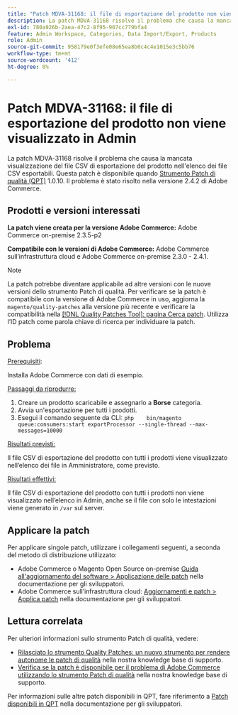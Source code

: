```yaml
---
title: "Patch MDVA-31168: il file di esportazione del prodotto non viene visualizzato in Admin"
description: La patch MDVA-31168 risolve il problema che causa la mancata visualizzazione del file CSV di esportazione del prodotto nell'elenco dei file CSV esportabili. Questa patch è disponibile quando è installato [Quality Patches Tool (QPT)](https://devdocs.magento.com/guides/v2.4/comp-mgr/patching.html#mqp) 1.0.10. Il problema è stato risolto nella versione 2.4.2 di Adobe Commerce.
exl-id: 780a926b-2aea-47c2-8f95-907cc779bfa4
feature: Admin Workspace, Categories, Data Import/Export, Products
role: Admin
source-git-commit: 958179e0f3efe08e65ea8b0c4c4e1015e3c5bb76
workflow-type: tm+mt
source-wordcount: '412'
ht-degree: 0%

---
```


# Patch MDVA-31168: il file di esportazione del prodotto non viene visualizzato in Admin

La patch MDVA-31168 risolve il problema che causa la mancata visualizzazione del file CSV di esportazione del prodotto nell&#39;elenco dei file CSV esportabili. Questa patch è disponibile quando [Strumento Patch di qualità (QPT)](https://devdocs.magento.com/guides/v2.4/comp-mgr/patching.html#mqp) 1.0.10. Il problema è stato risolto nella versione 2.4.2 di Adobe Commerce.

## Prodotti e versioni interessati

**La patch viene creata per la versione Adobe Commerce:** Adobe Commerce on-premise 2.3.5-p2

**Compatibile con le versioni di Adobe Commerce:** Adobe Commerce sull’infrastruttura cloud e Adobe Commerce on-premise 2.3.0 - 2.4.1.

>[!NOTE]
>
>La patch potrebbe diventare applicabile ad altre versioni con le nuove versioni dello strumento Patch di qualità. Per verificare se la patch è compatibile con la versione di Adobe Commerce in uso, aggiorna la `magento/quality-patches` alla versione più recente e verificare la compatibilità nella [[!DNL Quality Patches Tool]: pagina Cerca patch](https://devdocs.magento.com/quality-patches/tool.html#patch-grid). Utilizza l’ID patch come parola chiave di ricerca per individuare la patch.

## Problema

<u>Prerequisiti</u>:

Installa Adobe Commerce con dati di esempio.

<u>Passaggi da riprodurre:</u>

1. Creare un prodotto scaricabile e assegnarlo a **Borse** categoria.
1. Avvia un&#39;esportazione per tutti i prodotti.
1. Esegui il comando seguente da CLI:    ```php    bin/magento queue:consumers:start exportProcessor --single-thread --max-messages=10000    ```

<u>Risultati previsti:</u>

Il file CSV di esportazione del prodotto con tutti i prodotti viene visualizzato nell’elenco dei file in Amministratore, come previsto.

<u>Risultati effettivi:</u>

Il file CSV di esportazione del prodotto con tutti i prodotti non viene visualizzato nell’elenco in Admin, anche se il file con solo le intestazioni viene generato in `/var` sul server.

## Applicare la patch

Per applicare singole patch, utilizzare i collegamenti seguenti, a seconda del metodo di distribuzione utilizzato:

* Adobe Commerce o Magento Open Source on-premise [Guida all&#39;aggiornamento del software > Applicazione delle patch](https://devdocs.magento.com/guides/v2.4/comp-mgr/patching/mqp.html) nella documentazione per gli sviluppatori.
* Adobe Commerce sull’infrastruttura cloud: [Aggiornamenti e patch > Applica patch](https://devdocs.magento.com/cloud/project/project-patch.html) nella documentazione per gli sviluppatori.

## Lettura correlata

Per ulteriori informazioni sullo strumento Patch di qualità, vedere:

* [Rilasciato lo strumento Quality Patches: un nuovo strumento per rendere autonome le patch di qualità](/help/announcements/adobe-commerce-announcements/magento-quality-patches-released-new-tool-to-self-serve-quality-patches.md) nella nostra knowledge base di supporto.
* [Verifica se la patch è disponibile per il problema di Adobe Commerce utilizzando lo strumento Patch di qualità](/help/support-tools/patches-available-in-qpt-tool/check-patch-for-magento-issue-with-magento-quality-patches.md) nella nostra knowledge base di supporto.

Per informazioni sulle altre patch disponibili in QPT, fare riferimento a [Patch disponibili in QPT](https://devdocs.magento.com/quality-patches/tool.html#patch-grid) nella documentazione per gli sviluppatori.
